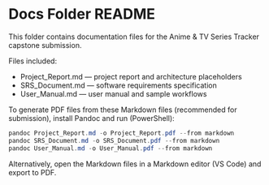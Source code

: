 # Docs Folder README

This folder contains documentation files for the Anime & TV Series Tracker capstone submission.

Files included:
- Project_Report.md — project report and architecture placeholders
- SRS_Document.md — software requirements specification
- User_Manual.md — user manual and sample workflows

To generate PDF files from these Markdown files (recommended for submission), install Pandoc and run (PowerShell):

```powershell
pandoc Project_Report.md -o Project_Report.pdf --from markdown
pandoc SRS_Document.md -o SRS_Document.pdf --from markdown
pandoc User_Manual.md -o User_Manual.pdf --from markdown
```

Alternatively, open the Markdown files in a Markdown editor (VS Code) and export to PDF.
